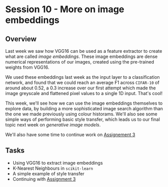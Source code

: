 # Session 10 - More on image embeddings

## Overview

Last week we saw how VGG16 can be used as a feature extractor to create what are called *image embeddings*. These image embeddings are dense numerical representations of our images, created using the pre-trained weights from VGG16. 

We used these embeddings last week as the input layer to a classification network, and found that we could reach an average F1 across ```CIFAR-10``` of around about 0.52, a 0.3 increase over our first attempt which made the image greyscale and flattened pixel values to a single 1D input. That's cool!

This week, we'll see how we can use the image embeddings themselves to explore data, by building a more sophisticated image search algorithm than the one we made previously using colour historams. We'll also see some simple ways of performing basic style transfer, which leads us to our final topic next week on *generative image models*.

We'll also have some time to continue work on [Assignement 3](https://classroom.github.com/a/Aj7Sf-j_)

## Tasks
- Using VGG16 to extract image embeddings
- K-Nearest Neighbours in ```scikit-learn```
- A simple example of style transfer
- Continuing with [Assignment 3](https://classroom.github.com/a/Aj7Sf-j_)
